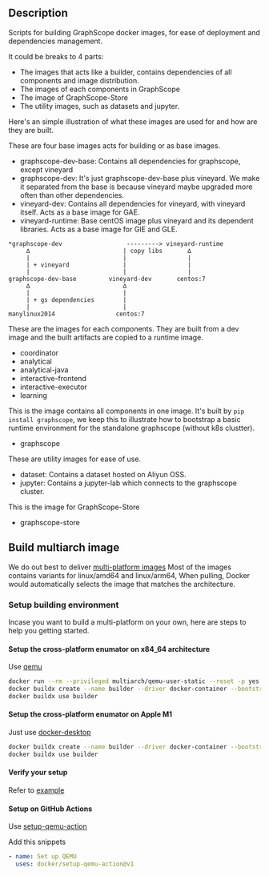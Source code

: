 ## Description
Scripts for building GraphScope docker images, for ease of deployment and
dependencies management.

It could be breaks to 4 parts:

- The images that acts like a builder, contains dependencies of all components and image distribution.
- The images of each components in GraphScope
- The image of GraphScope-Store
- The utility images, such as datasets and jupyter.

Here's an simple illustration of what these images are used for and how are they are built.

These are four base images acts for building or as base images.
- graphscope-dev-base: Contains all dependencies for graphscope, except vineyard
- graphscope-dev: It's just graphscope-dev-base plus vineyard. We make it separated from the base is because vineyard maybe upgraded more often than other dependencies.
- vineyard-dev: Contains all dependencies for vineyard, with vineyard itself. Acts as a base image for GAE.
- vineyard-runtime: Base centOS image plus vineyard and its dependent libraries. Acts as a base image for GIE and GLE.

```
*graphscope-dev                  ---------> vineyard-runtime
     ∆                          | copy libs       ∆
     |                          |                 |
     | + vineyard               |                 |
     |                          |                 |
graphscope-dev-base         vineyard-dev       centos:7
     ∆                          ∆
     |                          |
     | + gs dependencies        |
     |                          |
manylinux2014                 centos:7

```

These are the images for each components. They are built from a dev image and the built artifacts are copied to a runtime image.

- coordinator
- analytical
- analytical-java
- interactive-frontend
- interactive-executor
- learning

This is the image contains all components in one image. It's built by `pip install graphscope`,
we keep this to illustrate how to bootstrap a basic runtime environment for the standalone graphscope (without k8s clustter).

- graphscope

These are utility images for ease of use.

- dataset: Contains a dataset hosted on Aliyun OSS. 
- jupyter: Contains a jupyter-lab which connects to the graphscope cluster.

This is the image for GraphScope-Store

- graphscope-store

## Build multiarch image

We do out best to deliver [multi-platform images](https://docs.docker.com/build/building/multi-platform)
Most of the images contains variants for linux/amd64 and linux/arm64,
When pulling, Docker would automatically selects the image that matches the architecture.



### Setup building environment

Incase you want to build a multi-platform on your own, here are steps to help you getting started.

#### Setup the cross-platform enumator on x84_64 architecture

Use [qemu](https://github.com/multiarch/qemu-user-static)

```bash
docker run --rm --privileged multiarch/qemu-user-static --reset -p yes
docker buildx create --name builder --driver docker-container --bootstrap
docker buildx use builder
```

#### Setup the cross-platform enumator on Apple M1

Just use [docker-desktop](https://www.docker.com/products/docker-desktop/)

```bash
docker buildx create --name builder --driver docker-container --bootstrap
docker buildx use builder
```

#### Verify your setup

Refer to [example](https://docs.docker.com/build/building/multi-platform/#example)

#### Setup on GitHub Actions

Use [setup-qemu-action](https://github.com/docker/setup-qemu-action)

Add this snippets
```yaml
- name: Set up QEMU
  uses: docker/setup-qemu-action@v1
```